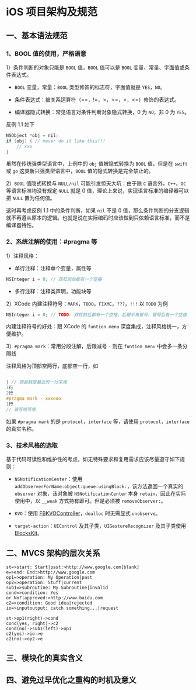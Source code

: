 # iOS 项目架构及规范

## 一、基本语法规范

### 1、BOOL 值的使用，严格语意

1）条件判断的对象只能是 `BOOL` 值，`BOOL` 值可以是 `BOOL` 变量、常量、字面值或条件表达式。

- `BOOL` 变量，常量：`BOOL` 类型修饰的标志符，字面值就是 `YES`，`NO`。

- 条件表达式：被关系运算符（==，!=，>，>=，<，<=）修饰的表达式。

- 编译器隐式转换：常见语言对条件判断对象隐式转换，0 为 `NO`，非 0 为 `YES`。

反例 1.1 如下

```objective-c
NSObject *obj = nil;
if (obj) { // never do it like this!!!
	// xxx
}
```

虽然在传统强类型语言中，上例中的 `obj` 值被隐式转换为 `BOOL` 值，但是在 `swift` 或 `go` 这类新兴强类型语言中，`BOOL` 值的隐式转换是完全禁止的。


2）`BOOL` 值隐式转换与 `NULL/nil` 可能引发惊天大坑：由于除 `C` 语言外，`C++`，`OC` 等语言标准均没有规定 `NULL` 就是 0 值，理论上来说，实现语言标准的编译器可以把 `NULL` 置为任何值。

这时再考虑反例 1.1 中的条件判断，如果 `nil` 不是 0 值，那么条件判断的分支逻辑就不再遵从原本的逻辑。也就是说在实际编码时应该做到只依赖语言标准，而不是编译器特性。


### 2、系统注解的使用：#pragma 等

1）注释风格：

- 单行注释：注释单个变量，属性等

```objective-c 
NSInteger i = 0; // 双杠前后都有一个空格
```

- 多行注释：注释类声明，功能块等


2）XCode 内建注释符号：`MARK`，`TODO`，`FIXME`，`???`，`!!!`
以 `TODO` 为例

```objective-c 
NSInteger i = 0; // TODO: 双杠前后都有一个空格，后跟半角冒号，冒号后有一个空格
```
内建注释符号的好处：跟 XCode 的 `funtion menu` 深度集成，注释风格统一，方便维护。

3）`#pragma mark`：常用分段注解，后跟减号 `-` 则在 `funtion menu` 中会多一条分隔线

注释风格为顶部空两行，底部空一行，如

```objective-c 

} // 假装我是最近的一行末尾
1行
2行
#pragma mark - xxxooo
1行
// 该写啥写啥 
```

如果 `#pragma mark` 的是 `protocol`，`interface` 等，请使用 `protocol`，`interface` 的真实名称。


### 3、技术风格的选取

基于代码可读性和维护性的考虑，如无特殊要求和复用需求应该尽量遵守如下规则：

- `NSNotificationCenter`：使用 `addObserverForName:object:queue:usingBlock:`，该方法返回一个真实的 `observer` 对象，该对象被 `NSNotificationCenter` 本身 `retain`，因此在实际使用中，以 `__weak` 方式持有即可。但是必须被 `removeObserver:`。

- `KVO`：使用 [FBKVOController](https://github.com/facebook/KVOController)，`dealloc` 时无需显式 `unobserve`。

- `target-action`：`UIControl` 及其子类，`UIGestureRecognizer` 及其子类使用 [BlocksKit](https://github.com/zwaldowski/BlocksKit)。


## 二、MVCS 架构的层次关系

```flow
st=>start: Start|past:>http://www.google.com[blank]
e=>end: End:>http://www.google.com
op1=>operation: My Operation|past
op2=>operation: Stuff|current
sub1=>subroutine: My Subroutine|invalid
cond=>condition: Yes 
or No?|approved:>http://www.baidu.com
c2=>condition: Good idea|rejected
io=>inputoutput: catch something...|request

st->op1(right)->cond
cond(yes, right)->c2
cond(no)->sub1(left)->op1
c2(yes)->io->e
c2(no)->op2->e
```

## 三、模块化的真实含义


## 四、避免过早优化之重构的时机及意义


